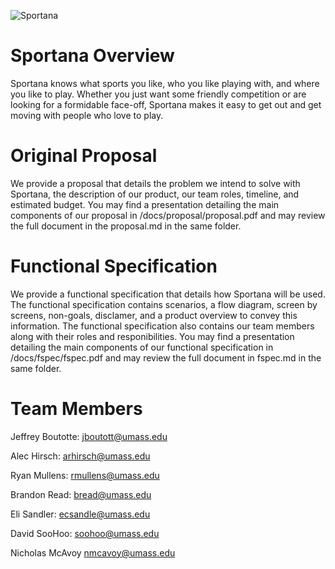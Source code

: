 ![Sportana](http://blogs.umass.edu/bread/files/2014/10/sportana-02-1024x352.png)


# Sportana Overview

Sportana knows what sports you like, who you like playing with, and where you like to play.  Whether you just want some friendly competition or are looking for a formidable face-off, Sportana makes it easy to get out and get moving with people who love to play.


# Original Proposal

We provide a proposal that details the problem we intend to solve with Sportana, the description of our product, our team roles, timeline, and estimated budget.  You may find a presentation detailing the main components of our proposal in /docs/proposal/proposal.pdf and may review the full document in the proposal.md in the same folder.    

# Functional Specification

We provide a functional specification that details how Sportana will be used. The functional specification contains scenarios, a flow diagram, screen by screens, non-goals, disclamer, and a product overview to convey this information. The functional specification also contains our team members along with their roles and responibilities. You may find a presentation detailing the main components of our functional specification in /docs/fspec/fspec.pdf and may review the full document in fspec.md in the same folder.


# Team Members

Jeffrey Boutotte:	jboutott@umass.edu

Alec Hirsch:		arhirsch@umass.edu

Ryan Mullens:		rmullens@umass.edu

Brandon Read:		bread@umass.edu

Eli Sandler:		ecsandle@umass.edu

David SooHoo:		soohoo@umass.edu

Nicholas McAvoy 	nmcavoy@umass.edu
